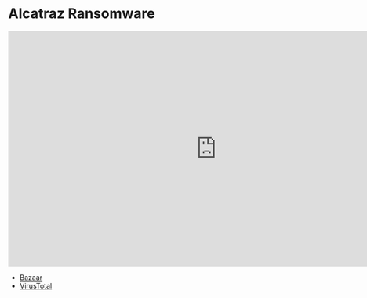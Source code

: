 # Alcatraz Ransomware

<iframe width="848" height="480" src="https://www.youtube.com/embed/8CC7zNfNXpw" title="YouTube video player" frameborder="0" allow="accelerometer; autoplay; clipboard-write; encrypted-media; gyroscope; picture-in-picture" allowfullscreen></iframe>

* [Bazaar](https://bazaar.abuse.ch/sample/918504ede26bb9a3aa315319da4d3549d64531afba593bfad71a653292899fec/)
* [VirusTotal](https://www.virustotal.com/gui/file/918504ede26bb9a3aa315319da4d3549d64531afba593bfad71a653292899fec)

